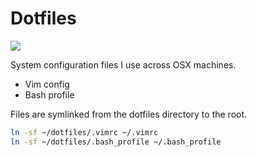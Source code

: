 

# Dotfiles

![](https://i.imgur.com/E2J5W0E.png)

System configuration files I use across OSX machines.

* Vim config
* Bash profile

Files are symlinked from the dotfiles directory to the root.

```bash
ln -sf ~/dotfiles/.vimrc ~/.vimrc
ln -sf ~/dotfiles/.bash_profile ~/.bash_profile
```



